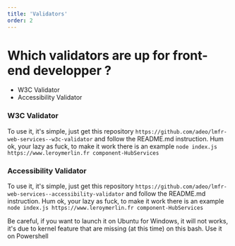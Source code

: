 ```yaml
---
title: 'Validators'
order: 2
---
```


# Which validators are up for front-end developper ?

* W3C Validator 
* Accessibility Validator 

### W3C Validator 

To use it, it's simple, just get this repository `https://github.com/adeo/lmfr-web-services--w3c-validator` and follow the README.md instruction. 
Hum ok, your lazy as fuck, to make it work there is an example `node index.js https://www.leroymerlin.fr component-HubServices`

### Accessibility Validator 

To use it, it's simple, just get this repository `https://github.com/adeo/lmfr-web-services--accessibility-validator` and follow the README.md instruction. 
Hum ok, your lazy as fuck, to make it work there is an example `node index.js https://www.leroymerlin.fr component-HubServices`

Be careful, if you want to launch it on Ubuntu for Windows, it will not works, it's due to kernel feature that are missing (at this time) on this bash. Use it on Powershell
